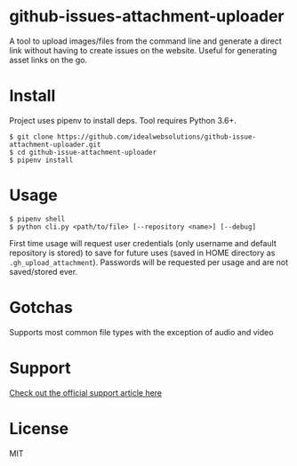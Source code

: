 # github-issues-attachment-uploader
A tool to upload images/files from the command line and generate a direct link without having to create issues on the website. Useful for generating asset links on the go.

# Install
Project uses pipenv to install deps. Tool requires Python 3.6+.

    $ git clone https://github.com/idealwebsolutions/github-issue-attachment-uploader.git
    $ cd github-issue-attachment-uploader
    $ pipenv install

# Usage

    $ pipenv shell
    $ python cli.py <path/to/file> [--repository <name>] [--debug]

First time usage will request user credentials (only username and default repository is stored) to save for future uses (saved in HOME directory as `.gh_upload_attachment`). Passwords will be requested per usage and are not saved/stored ever.

# Gotchas
Supports most common file types with the exception of audio and video

# Support
[Check out the official support article here](https://help.github.com/articles/file-attachments-on-issues-and-pull-requests)

# License
MIT
